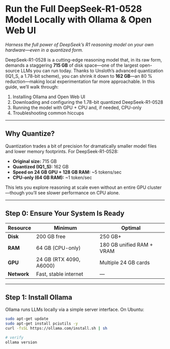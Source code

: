 # Run the Full DeepSeek-R1-0528 Model Locally with Ollama & Open Web UI

*Harness the full power of DeepSeek’s R1 reasoning model on your own hardware—even in a quantized form.*

DeepSeek-R1-0528 is a cutting-edge reasoning model that, in its raw form, demands a staggering **715 GB** of disk space—one of the largest open-source LLMs you can run today. Thanks to Unsloth’s advanced quantization (IQ1_S, a 1.78-bit scheme), you can shrink it down to **162 GB**—an 80 % reduction—making local experimentation far more approachable. In this guide, we’ll walk through:

1. Installing Ollama and Open Web UI  
2. Downloading and configuring the 1.78-bit quantized DeepSeek-R1-0528  
3. Running the model with GPU + CPU and, if needed, CPU-only  
4. Troubleshooting common hiccups  

---

## Why Quantize?

Quantization trades a bit of precision for dramatically smaller model files and lower memory footprints. For DeepSeek-R1-0528:

- **Original size:** 715 GB  
- **Quantized (IQ1_S):** 162 GB  
- **Speed on 24 GB GPU + 128 GB RAM:** ~5 tokens/sec  
- **CPU-only (64 GB RAM):** ~1 token/sec  

This lets you explore reasoning at scale even without an entire GPU cluster—though you’ll see slower performance on CPU alone.

---

## Step 0: Ensure Your System Is Ready

| Resource            | Minimum                        | Optimal                          |
|---------------------|--------------------------------|----------------------------------|
| **Disk**            | 200 GB free                    | 250 GB+                          |
| **RAM**             | 64 GB (CPU-only)               | 180 GB unified RAM + VRAM        |
| **GPU**             | 24 GB (RTX 4090, A6000)        | Multiple 24 GB cards             |
| **Network**         | Fast, stable internet          | —                                |

---

## Step 1: Install Ollama

Ollama runs LLMs locally via a simple server interface. On Ubuntu:

```bash
sudo apt-get update
sudo apt-get install pciutils -y
curl -fsSL https://ollama.com/install.sh | sh

# verify
ollama version


